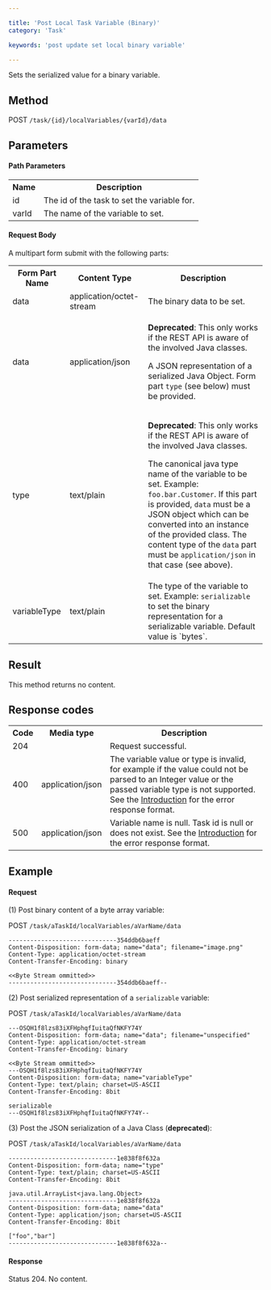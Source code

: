 ```yaml
---

title: 'Post Local Task Variable (Binary)'
category: 'Task'

keywords: 'post update set local binary variable'

---
```


Sets the serialized value for a binary variable.

Method
------

POST `/task/{id}/localVariables/{varId}/data`


Parameters
----------
  
#### Path Parameters

<table class="table table-striped">
  <tr>
    <th>Name</th>
    <th>Description</th>
  </tr>
  <tr>
    <td>id</td>
    <td>The id of the task to set the variable for.</td>
  </tr>
  <tr>
    <td>varId</td>
    <td>The name of the variable to set.</td>
  </tr>
</table>

#### Request Body

A multipart form submit with the following parts:

<table class="table table-striped">
  <tr>
    <th>Form Part Name</th>
    <th>Content Type</th>
    <th>Description</th>
  </tr>
  <tr>
    <td>data</td>
    <td>application/octet-stream</td>
    <td>The binary data to be set.</td>
  </tr>
  <tr>
    <td>data</td>
    <td>application/json</td>
    <td>
      <p><b>Deprecated</b>: This only works if the REST API is aware of the involved Java classes.</p>
      <p>A JSON representation of a serialized Java Object. Form part <code>type</code> (see below) must be provided.</p>
    </td>
  </tr>
  <tr>
    <td>type</td>
    <td>text/plain</td>
    <td>
      <p><b>Deprecated</b>: This only works if the REST API is aware of the involved Java classes.</p>
      <p>The canonical java type name of the variable to be set. Example: <code>foo.bar.Customer</code>. If this part is provided, <code>data</code> must be a JSON object which can be converted into an instance of the provided class. The content type of the <code>data</code> part must be <code>application/json</code> in that case (see above).</p>
    </td>
  </tr>  
  <tr>
    <td>variableType</td>
    <td>text/plain</td>
    <td>The type of the variable to set. Example: <code>serializable</code> to set the binary representation for a serializable variable. Default value is `bytes`.</td>
    <!-- TODO: link to variable docs here -->
  </tr>  
</table>


Result
------

This method returns no content.

  
Response codes
--------------  

<table class="table table-striped">
  <tr>
    <th>Code</th>
    <th>Media type</th>
    <th>Description</th>
  </tr>
  <tr>
    <td>204</td>
    <td></td>
    <td>Request successful.</td>
  </tr>
  <tr>
    <td>400</td>
    <td>application/json</td>
    <td>The variable value or type is invalid, for example if the value could not be parsed to an Integer value or the passed variable type is not supported. See the <a href="ref:#overview-introduction">Introduction</a> for the error response format.</td>
  </tr>
  <tr>
    <td>500</td>
    <td>application/json</td>
    <td>Variable name is null. Task id is null or does not exist. See the <a href="ref:#overview-introduction">Introduction</a> for the error response format.</td>
  </tr>    
</table>

  
Example
-------

#### Request

(1) Post binary content of a byte array variable:

POST `/task/aTaskId/localVariables/aVarName/data`

```
------------------------------354ddb6baeff
Content-Disposition: form-data; name="data"; filename="image.png"
Content-Type: application/octet-stream
Content-Transfer-Encoding: binary

<<Byte Stream ommitted>>
------------------------------354ddb6baeff--
```

(2) Post serialized representation of a `serializable` variable:

POST `/task/aTaskId/localVariables/aVarName/data`

```  
---OSQH1f8lzs83iXFHphqfIuitaQfNKFY74Y
Content-Disposition: form-data; name="data"; filename="unspecified"
Content-Type: application/octet-stream
Content-Transfer-Encoding: binary

<<Byte Stream ommitted>>
---OSQH1f8lzs83iXFHphqfIuitaQfNKFY74Y
Content-Disposition: form-data; name="variableType"
Content-Type: text/plain; charset=US-ASCII
Content-Transfer-Encoding: 8bit

serializable
---OSQH1f8lzs83iXFHphqfIuitaQfNKFY74Y--
```

(3) Post the JSON serialization of a Java Class (**deprecated**):

POST `/task/aTaskId/localVariables/aVarName/data`

```
------------------------------1e838f8f632a
Content-Disposition: form-data; name="type"
Content-Type: text/plain; charset=US-ASCII
Content-Transfer-Encoding: 8bit
 
java.util.ArrayList<java.lang.Object>
------------------------------1e838f8f632a
Content-Disposition: form-data; name="data"
Content-Type: application/json; charset=US-ASCII
Content-Transfer-Encoding: 8bit
 
["foo","bar"]
------------------------------1e838f8f632a--
```


#### Response
    
Status 204. No content.